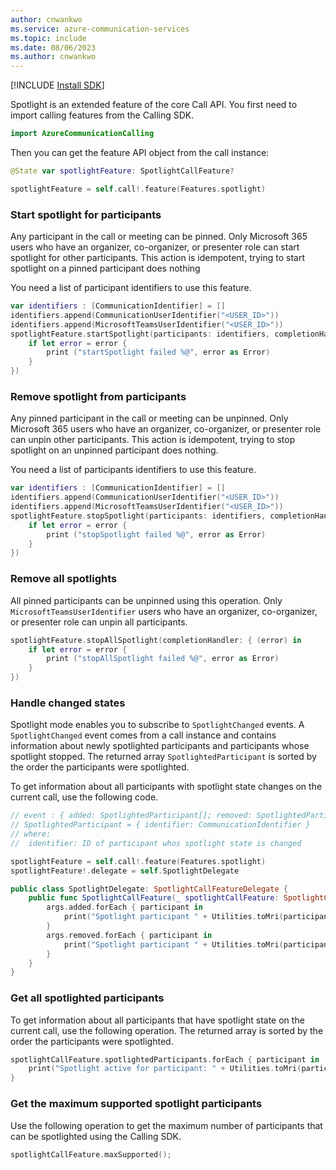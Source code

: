 ```yaml
---
author: cnwankwo
ms.service: azure-communication-services
ms.topic: include
ms.date: 08/06/2023
ms.author: cnwankwo
---
```

[!INCLUDE [Install SDK](../install-sdk/install-sdk-ios.md)]

Spotlight is an extended feature of the core Call API. You first need to import calling features from the Calling SDK.

```swift
import AzureCommunicationCalling
```

Then you can get the feature API object from the call instance:

```swift
@State var spotlightFeature: SpotlightCallFeature?

spotlightFeature = self.call!.feature(Features.spotlight)
```

### Start spotlight for participants

Any participant in the call or meeting can be pinned. Only Microsoft 365 users who have an organizer, co-organizer, or presenter role can start spotlight for other participants. This action is idempotent, trying to start spotlight on a pinned participant does nothing

You need a list of participant identifiers to use this feature.

```swift 
var identifiers : [CommunicationIdentifier] = []
identifiers.append(CommunicationUserIdentifier("<USER_ID>"))
identifiers.append(MicrosoftTeamsUserIdentifier("<USER_ID>"))
spotlightFeature.startSpotlight(participants: identifiers, completionHandler: { (error) in
    if let error = error {
        print ("startSpotlight failed %@", error as Error)
    }
})
```

### Remove spotlight from participants

Any pinned participant in the call or meeting can be unpinned. Only Microsoft 365 users who have an organizer, co-organizer, or presenter role can unpin other participants. This action is idempotent, trying to stop spotlight on an unpinned participant does nothing.

You need a list of participants identifiers to use this feature.

```swift
var identifiers : [CommunicationIdentifier] = []
identifiers.append(CommunicationUserIdentifier("<USER_ID>"))
identifiers.append(MicrosoftTeamsUserIdentifier("<USER_ID>"))
spotlightFeature.stopSpotlight(participants: identifiers, completionHandler: { (error) in
    if let error = error {
        print ("stopSpotlight failed %@", error as Error)
    }
})
```

### Remove all spotlights

All pinned participants can be unpinned using this operation. Only `MicrosoftTeamsUserIdentifier` users who have an organizer, co-organizer, or presenter role can unpin all participants.

```swift
spotlightFeature.stopAllSpotlight(completionHandler: { (error) in
    if let error = error {
        print ("stopAllSpotlight failed %@", error as Error)
    }
})
```

### Handle changed states

Spotlight mode enables you to subscribe to `SpotlightChanged` events. A `SpotlightChanged` event comes from a call instance and contains information about newly spotlighted participants and participants whose spotlight stopped. The returned array `SpotlightedParticipant` is sorted by the order the participants were spotlighted.

To get information about all participants with spotlight state changes on the current call, use the following code.

```swift
// event : { added: SpotlightedParticipant[]; removed: SpotlightedParticipant[] }
// SpotlightedParticipant = { identifier: CommunicationIdentifier }
// where: 
//  identifier: ID of participant whos spotlight state is changed

spotlightFeature = self.call!.feature(Features.spotlight)
spotlightFeature!.delegate = self.SpotlightDelegate

public class SpotlightDelegate: SpotlightCallFeatureDelegate {
    public func SpotlightCallFeature(_ spotlightCallFeature: SpotlightCallFeature, didChangeSpotlight args: SpotlightChangedEventArgs) {
        args.added.forEach { participant in
            print("Spotlight participant " + Utilities.toMri(participant.identifier) +  "is ON")
        }
        args.removed.forEach { participant in
            print("Spotlight participant " + Utilities.toMri(participant.identifier) +  "is OFF")
        }
    }
}
```

### Get all spotlighted participants

To get information about all participants that have spotlight state on the current call, use the following operation. The returned array is sorted by the order the participants were spotlighted.

``` swift
spotlightCallFeature.spotlightedParticipants.forEach { participant in
    print("Spotlight active for participant: " + Utilities.toMri(participant.identifier))
}
```

### Get the maximum supported spotlight participants

Use the following operation to get the maximum number of participants that can be spotlighted using the Calling SDK.

``` swift
spotlightCallFeature.maxSupported();
```